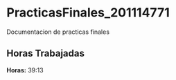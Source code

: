 # PracticasFinales_201114771
Documentacion de practicas finales

## Horas Trabajadas

**Horas:** 39:13
